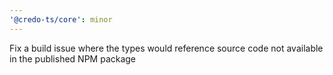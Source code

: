 ```yaml
---
'@credo-ts/core': minor
---
```


Fix a build issue where the types would reference source code not available in the published NPM package
